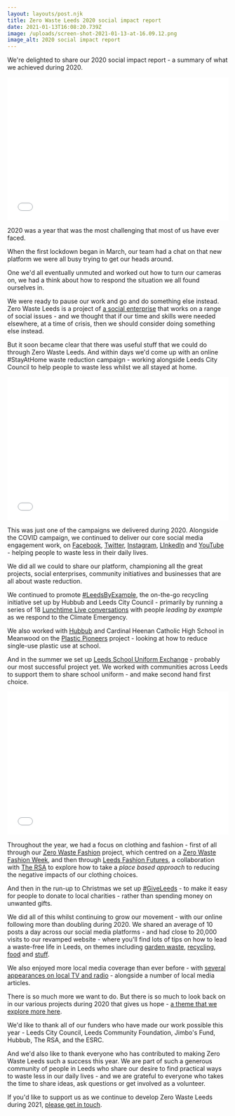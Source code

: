 ```yaml
---
layout: layouts/post.njk
title: Zero Waste Leeds 2020 social impact report
date: 2021-01-13T16:08:20.739Z
image: /uploads/screen-shot-2021-01-13-at-16.09.12.png
image_alt: 2020 social impact report
---
```

We're delighted to share our 2020 social impact report - a summary of what we achieved during 2020.



<iframe allowfullscreen="true" allow="fullscreen" style="border:none;width:100%;height:326px;" src="//e.issuu.com/embed.html?d=2020_impact_report__6_&pageLayout=singlePage&u=zerowasteleeds"></iframe>

2020 was a year that was the most challenging that most of us have ever faced.

When the first lockdown began in March, our team had a chat on that new platform we were all busy trying to get our heads around.

One we'd all eventually unmuted and worked out how to turn our cameras on, we had a think about how to respond the situation we all found ourselves in.

We were ready to pause our work and go and do something else instead.  Zero Waste Leeds is a project of [a social enterprise](http://www.socialbusinessbrokers.co.uk/) that works on a range of social issues - and we thought that if our time and skills were needed elsewhere, at a time of crisis, then we should consider doing something else instead.

But it soon became clear that there was useful stuff that we could do through Zero Waste Leeds.  And within days we'd come up with an online #StayAtHome waste reduction campaign - working alongside Leeds City Council to help people to waste less whilst we all stayed at home.

<iframe allowfullscreen="true" allow="fullscreen" style="border:none;width:100%;height:326px;" src="//e.issuu.com/embed.html?d=impact_report_-_covid19_waste_campaign__6_&pageLayout=singlePage&u=zerowasteleeds"></iframe>

This was just one of the campaigns we delivered during 2020.  Alongside the COVID campaign, we continued to deliver our core social media engagement work, on [Facebook](https://www.facebook.com/zerowasteleeds/), [Twitter](https://twitter.com/ZeroWasteLeeds), [Instagram](https://www.instagram.com/zerowasteleeds/), [LInkedIn](https://www.linkedin.com/company/56466378/admin/) and [YouTube](https://www.youtube.com/channel/UCD4AOnL4OuGUnxHqDi_5ghQ) - helping people to waste less in their daily lives. 

We did all we could to share our platform, championing all the great projects, social enterprises, community initiatives and businesses that are all about waste reduction.

We continued to promote [\#LeedsByExample](https://www.leedsbyexample.co.uk/), the on-the-go recycling initiative set up by Hubbub and Leeds City Council - primarily by running a series of 18 [Lunchtime Live conversations](https://www.youtube.com/watch?v=jtYP-N1x65c&list=PLcImqkHEpk0rJ9nHXXNnN-zgIvOT4xPEh) with people *leading by example* as we respond to the Climate Emergency.

We also worked with [Hubbub](https://www.hubbub.org.uk/) and Cardinal Heenan Catholic High School in Meanwood on the [Plastic Pioneers](https://www.zerowasteleeds.org.uk/posts/plastic-pioneers/) project - looking at how to reduce single-use plastic use at school.  

And in the summer we set up [Leeds School Uniform Exchange](https://www.zerowasteleeds.org.uk/pipeline/school-uniform/) - probably our most successful project yet.  We worked with communities across Leeds to support them to share school uniform - and make second hand first choice.



<iframe allowfullscreen="true" allow="fullscreen" style="border:none;width:100%;height:326px;" src="//e.issuu.com/embed.html?d=impact_report_-_leeds_school_uniform_exchange&pageLayout=singlePage&u=zerowasteleeds"></iframe>



Throughout the year, we had a focus on clothing and fashion - first of all through our [Zero Waste Fashion](https://www.zerowasteleeds.org.uk/posts/leeds-fashion-futures/) project, which centred on a [Zero Waste Fashion Week](https://www.youtube.com/watch?v=msp47VGdgyw&list=PLcImqkHEpk0pY2cBDQoVIoptpDNTNN0-B), and then through [Leeds Fashion Futures](https://www.zerowasteleeds.org.uk/posts/leeds-fashion-futures/), a collaboration with [The RSA](https://www.thersa.org/regenerative-futures) to explore how to take a *place based approach* to reducing the negative impacts of our clothing choices. 

And then in the run-up to Christmas we set up [\#GiveLeeds](https://giveleeds.org.uk/) - to make it easy for people to donate to local charities - rather than spending money on unwanted gifts.

We did all of this whilst continuing to grow our movement - with our online following more than doubling during 2020.  We shared an average of 10 posts a day across our social media platforms - and had close to 20,000 visits to our revamped website - where you'll find lots of tips on how to lead a waste-free life in Leeds, on themes including [garden waste](https://www.zerowasteleeds.org.uk/tag/garden-waste/), [recycling](https://www.zerowasteleeds.org.uk/tag/recycling/), [food](https://www.zerowasteleeds.org.uk/tag/food-waste/) and [stuff](https://www.zerowasteleeds.org.uk/tag/stuff/).

We also enjoyed more local media coverage than ever before - with [several appearances on local TV and radio](https://www.youtube.com/playlist?list=PLcImqkHEpk0pDsTaCJj5W-HwD7-3SDQ3I) - alongside a number of local media articles.  

There is so much more we want to do.  But there is so much to look back on in our various projects during 2020 that gives us hope - [a theme that we explore more here](https://www.zerowasteleeds.org.uk/posts/five-signs-of-hope-from-2020-that-we're-taking-into-2021/).  

We'd like to thank all of our funders who have made our work possible this year - Leeds City Council, Leeds Community Foundation, Jimbo's Fund, Hubbub, The RSA, and the ESRC.   

And we'd also like to thank everyone who has contributed to making Zero Waste Leeds such a success this year.  We are part of such a generous community of people in Leeds who share our desire to find practical ways to waste less in our daily lives - and we are grateful to everyone who takes the time to share ideas, ask questions or get involved as a volunteer.

If you'd like to support us as we continue to develop Zero Waste Leeds during 2021, [please get in touch](<mailto: rob@zerowasteleeds.org.uk>).